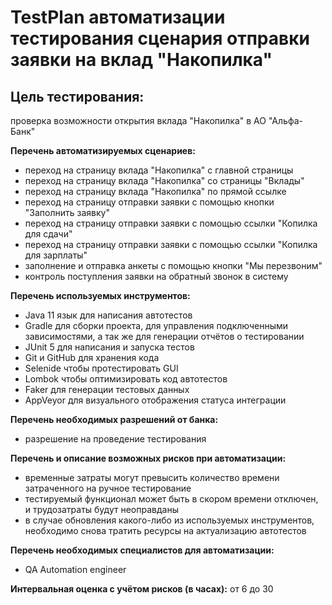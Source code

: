 # TestPlan автоматизации тестирования сценария отправки заявки на вклад "Накопилка"

## Цель тестирования:
проверка возможности открытия вклада "Накопилка" в АО "Альфа-Банк"

**Перечень автоматизируемых сценариев:**

- переход на страницу вклада "Накопилка" с главной страницы
- переход на страницу вклада "Накопилка" со страницы "Вклады"
- переход на страницу вклада "Накопилка" по прямой ссылке
- переход на страницу отправки заявки с помощью кнопки "Заполнить заявку"
- переход на страницу отправки заявки с помощью ссылки "Копилка для сдачи"
- переход на страницу отправки заявки с помощью ссылки "Копилка для зарплаты"
- заполнение и отправка анкеты с помощью кнопки "Мы перезвоним"
- контроль поступления заявки на обратный звонок в систему

**Перечень используемых инструментов:**
- Java 11 язык для написания автотестов
- Gradle для сборки проекта, для управления подключенными зависимостями, а так же для генерации отчётов о тестировании
- JUnit 5 для написания и запуска тестов
- Git и GitHub для хранения кода
- Selenide чтобы протестировать GUI
- Lombok чтобы оптимизировать код автотестов
- Faker для генерации тестовых данных
- AppVeyor для визуального отображения статуса интеграции

**Перечень необходимых разрешений от банка:**
- разрешение на проведение тестирования

**Перечень и описание возможных рисков при автоматизации:**
- временные затраты могут превысить количество времени затраченного на ручное тестирование
- тестируемый функционал может быть в скором времени отключен, и трудозатраты будут неоправданы
- в случае обновления какого-либо из используемых инструментов, необходимо снова тратить ресурсы на актуализацию автотестов

**Перечень необходимых специалистов для автоматизации:**
- QA Automation engineer

**Интервальная оценка с учётом рисков (в часах):**
от 6 до 30
